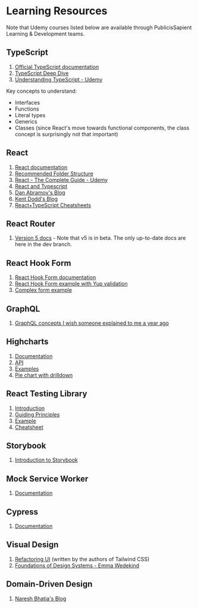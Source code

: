 # Learning Resources

Note that Udemy courses listed below are available through PublicisSapient
Learning & Development teams.

## TypeScript

1. [Official TypeScript documentation](https://www.typescriptlang.org/docs/)
2. [TypeScript Deep Dive](https://basarat.gitbook.io/typescript/getting-started)
3. [Understanding TypeScript - Udemy](https://www.udemy.com/course/understanding-typescript/)

Key concepts to understand:

- Interfaces
- Functions
- Literal types
- Generics
- Classes (since React's move towards functional components, the class concept
  is surprisingly not that important)

## React

1. [React documentation](https://reactjs.org/docs/getting-started.html)
2. [Recommended Folder Structure](https://github.com/PublicisSapient/cra-template-accelerate/blob/main/template/docs/folder-structure.md)
3. [React - The Complete Guide - Udemy](https://www.udemy.com/course/react-the-complete-guide-incl-redux/)
4. [React and Typescript](https://sapient.udemy.com/course/react-and-typescript-build-a-portfolio-project/)
5. [Dan Abramov's Blog](https://overreacted.io/)
6. [Kent Dodd's Blog](https://kentcdodds.com/)
7. [React+TypeScript Cheatsheets](https://github.com/typescript-cheatsheets/react)

## React Router

1. [Version 5 docs](https://github.com/ReactTraining/react-router/tree/dev/docs) -
   Note that v5 is in beta. The only up-to-date docs are here in the dev branch.

## React Hook Form

1. [React Hook Form documentation](https://react-hook-form.com/get-started)
2. [React Hook Form example with Yup validation](https://react-hook-form.com/get-started/#SchemaValidation)
3. [Complex form example](https://github.com/nareshbhatia/form-examples)

## GraphQL

1. [GraphQL concepts I wish someone explained to me a year ago](https://medium.com/naresh-bhatia/graphql-concepts-i-wish-someone-explained-to-me-a-year-ago-514d5b3c0eab)

## Highcharts

1. [Documentation](https://www.highcharts.com/docs/index)
2. [API](https://api.highcharts.com/highcharts/)
3. [Examples](https://www.highcharts.com/demo)
4. [Pie chart with drilldown](https://www.highcharts.com/demo/pie-drilldown)

## React Testing Library

1. [Introduction](https://testing-library.com/docs/)
2. [Guiding Principles](https://testing-library.com/docs/guiding-principles)
3. [Example](https://testing-library.com/docs/react-testing-library/example-intro)
4. [Cheatsheet](https://testing-library.com/docs/react-testing-library/cheatsheet)

## Storybook

1. [Introduction to Storybook](https://storybook.js.org/docs/react/get-started/introduction)

## Mock Service Worker

1. [Documentation](https://mswjs.io/docs/)

## Cypress

1. [Documentation](https://docs.cypress.io/guides/overview/why-cypress)

## Visual Design

1. [Refactoring UI](https://www.refactoringui.com/) (written by the authors of
   Tailwind CSS)
2. [Foundations of Design Systems - Emma Wedekind](https://www.youtube.com/watch?v=pXb2jA43A6k)

## Domain-Driven Design

1. [Naresh Bhatia's Blog](https://archfirst.org/domain-driven-design/)

